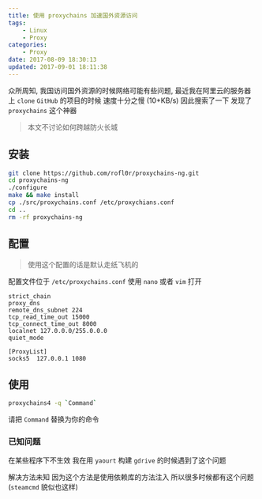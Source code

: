 ```yaml
---
title: 使用 proxychains 加速国外资源访问
tags: 
    - Linux
    - Proxy
categories:
    - Proxy
date: 2017-08-09 18:30:13
updated: 2017-09-01 18:11:38
---
```

众所周知, 我国访问国外资源的时候网络可能有些问题, 最近我在阿里云的服务器上 `clone` `GitHub` 的项目的时候 速度十分之慢 (10+KB/s) 因此搜索了一下 发现了 `proxychains` 这个神器

<!--more--> 

> 本文不讨论如何跨越防火长城

## 安装

```bash
git clone https://github.com/rofl0r/proxychains-ng.git
cd proxychains-ng
./configure
make && make install
cp ./src/proxychains.conf /etc/proxychians.conf
cd .. 
rm -rf proxychains-ng
```

## 配置
> 使用这个配置的话是默认走纸飞机的

配置文件位于 `/etc/proxychains.conf` 使用 `nano` 或者 `vim` 打开
```
strict_chain
proxy_dns 
remote_dns_subnet 224
tcp_read_time_out 15000
tcp_connect_time_out 8000
localnet 127.0.0.0/255.0.0.0
quiet_mode

[ProxyList]
socks5  127.0.0.1 1080
```

## 使用
```bash
proxychains4 -q `Command`
```
请把 `Command` 替换为你的命令

### 已知问题
在某些程序下不生效 我在用 `yaourt` 构建 `gdrive` 的时候遇到了这个问题

解决方法未知 因为这个方法是使用依赖库的方法注入 所以很多时候都有这个问题 
(`steamcmd` 貌似也这样)
